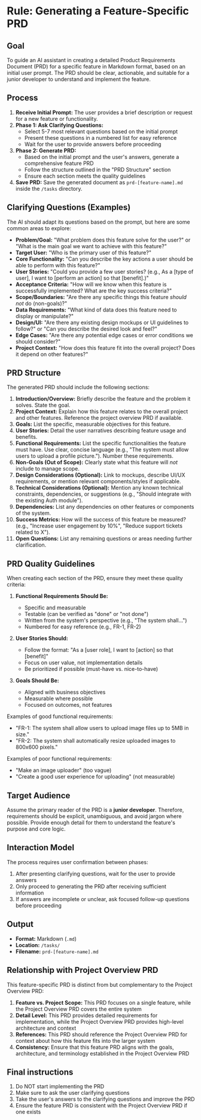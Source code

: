 # Rule: Generating a Feature-Specific PRD

## Goal

To guide an AI assistant in creating a detailed Product Requirements Document (PRD) for a specific feature in Markdown format, based on an initial user prompt. The PRD should be clear, actionable, and suitable for a junior developer to understand and implement the feature.

## Process

1. **Receive Initial Prompt:** The user provides a brief description or request for a new feature or functionality.
2. **Phase 1: Ask Clarifying Questions:**
   - Select 5-7 most relevant questions based on the initial prompt
   - Present these questions in a numbered list for easy reference
   - Wait for the user to provide answers before proceeding
3. **Phase 2: Generate PRD:**
   - Based on the initial prompt and the user's answers, generate a comprehensive feature PRD
   - Follow the structure outlined in the "PRD Structure" section
   - Ensure each section meets the quality guidelines
4. **Save PRD:** Save the generated document as `prd-[feature-name].md` inside the `/tasks` directory.

## Clarifying Questions (Examples)

The AI should adapt its questions based on the prompt, but here are some common areas to explore:

- **Problem/Goal:** "What problem does this feature solve for the user?" or "What is the main goal we want to achieve with this feature?"
- **Target User:** "Who is the primary user of this feature?"
- **Core Functionality:** "Can you describe the key actions a user should be able to perform with this feature?"
- **User Stories:** "Could you provide a few user stories? (e.g., As a [type of user], I want to [perform an action] so that [benefit].)"
- **Acceptance Criteria:** "How will we know when this feature is successfully implemented? What are the key success criteria?"
- **Scope/Boundaries:** "Are there any specific things this feature _should not_ do (non-goals)?"
- **Data Requirements:** "What kind of data does this feature need to display or manipulate?"
- **Design/UI:** "Are there any existing design mockups or UI guidelines to follow?" or "Can you describe the desired look and feel?"
- **Edge Cases:** "Are there any potential edge cases or error conditions we should consider?"
- **Project Context:** "How does this feature fit into the overall project? Does it depend on other features?"

## PRD Structure

The generated PRD should include the following sections:

1.  **Introduction/Overview:** Briefly describe the feature and the problem it solves. State the goal.
2.  **Project Context:** Explain how this feature relates to the overall project and other features. Reference the project overview PRD if available.
3.  **Goals:** List the specific, measurable objectives for this feature.
4.  **User Stories:** Detail the user narratives describing feature usage and benefits.
5.  **Functional Requirements:** List the specific functionalities the feature must have. Use clear, concise language (e.g., "The system must allow users to upload a profile picture."). Number these requirements.
6.  **Non-Goals (Out of Scope):** Clearly state what this feature will _not_ include to manage scope.
7.  **Design Considerations (Optional):** Link to mockups, describe UI/UX requirements, or mention relevant components/styles if applicable.
8.  **Technical Considerations (Optional):** Mention any known technical constraints, dependencies, or suggestions (e.g., "Should integrate with the existing Auth module").
9.  **Dependencies:** List any dependencies on other features or components of the system.
10. **Success Metrics:** How will the success of this feature be measured? (e.g., "Increase user engagement by 10%", "Reduce support tickets related to X").
11. **Open Questions:** List any remaining questions or areas needing further clarification.

## PRD Quality Guidelines

When creating each section of the PRD, ensure they meet these quality criteria:

1. **Functional Requirements Should Be:**

   - Specific and measurable
   - Testable (can be verified as "done" or "not done")
   - Written from the system's perspective (e.g., "The system shall...")
   - Numbered for easy reference (e.g., FR-1, FR-2)

2. **User Stories Should:**

   - Follow the format: "As a [user role], I want to [action] so that [benefit]"
   - Focus on user value, not implementation details
   - Be prioritized if possible (must-have vs. nice-to-have)

3. **Goals Should Be:**
   - Aligned with business objectives
   - Measurable where possible
   - Focused on outcomes, not features

Examples of good functional requirements:

- "FR-1: The system shall allow users to upload image files up to 5MB in size."
- "FR-2: The system shall automatically resize uploaded images to 800x600 pixels."

Examples of poor functional requirements:

- "Make an image uploader" (too vague)
- "Create a good user experience for uploading" (not measurable)

## Target Audience

Assume the primary reader of the PRD is a **junior developer**. Therefore, requirements should be explicit, unambiguous, and avoid jargon where possible. Provide enough detail for them to understand the feature's purpose and core logic.

## Interaction Model

The process requires user confirmation between phases:

1. After presenting clarifying questions, wait for the user to provide answers
2. Only proceed to generating the PRD after receiving sufficient information
3. If answers are incomplete or unclear, ask focused follow-up questions before proceeding

## Output

- **Format:** Markdown (`.md`)
- **Location:** `/tasks/`
- **Filename:** `prd-[feature-name].md`

## Relationship with Project Overview PRD

This feature-specific PRD is distinct from but complementary to the Project Overview PRD:

1. **Feature vs. Project Scope:** This PRD focuses on a single feature, while the Project Overview PRD covers the entire system
2. **Detail Level:** This PRD provides detailed requirements for implementation, while the Project Overview PRD provides high-level architecture and context
3. **References:** This PRD should reference the Project Overview PRD for context about how this feature fits into the larger system
4. **Consistency:** Ensure that this feature PRD aligns with the goals, architecture, and terminology established in the Project Overview PRD

## Final instructions

1. Do NOT start implementing the PRD
2. Make sure to ask the user clarifying questions
3. Take the user's answers to the clarifying questions and improve the PRD
4. Ensure the feature PRD is consistent with the Project Overview PRD if one exists